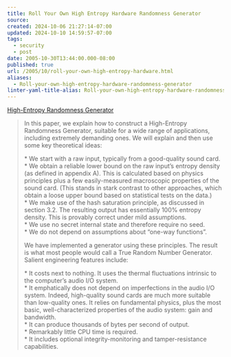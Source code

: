 ```yaml
---
title: Roll Your Own High Entropy Hardware Randomness Generator
source: 
created: 2024-10-06 21:27:14-07:00
updated: 2024-10-10 14:59:57-07:00
tags:
  - security
  - post
date: 2005-10-30T13:44:00.000-08:00
published: true
url: /2005/10/roll-your-own-high-entropy-hardware.html
aliases:
  - Roll-your-own-high-entropy-hardware-randomness-generator
linter-yaml-title-alias: Roll-your-own-high-entropy-hardware-randomness-generator
---
```



[High-Entropy Randomness Generator](http://www.av8n.com/turbid/paper/turbid.htm "High-Entropy Randomness Generator")  
  

>   
> In this paper, we explain how to construct a High-Entropy Randomness Generator, suitable for a wide range of applications, including extremely demanding ones. We will explain and then use some key theoretical ideas:  
>   
> \* We start with a raw input, typically from a good-quality sound card.  
> \* We obtain a reliable lower bound on the raw input’s entropy density (as defined in appendix A). This is calculated based on physics principles plus a few easily-measured macroscopic properties of the sound card. (This stands in stark contrast to other approaches, which obtain a loose upper bound based on statistical tests on the data.)  
> \* We make use of the hash saturation principle, as discussed in section 3.2. The resulting output has essentially 100% entropy density. This is provably correct under mild assumptions.  
> \* We use no secret internal state and therefore require no seed.  
> \* We do not depend on assumptions about “one-way functions”.  
>   
> We have implemented a generator using these principles. The result is what most people would call a True Random Number Generator. Salient engineering features include:  
>   
> \* It costs next to nothing. It uses the thermal fluctuations intrinsic to the computer’s audio I/O system.  
> \* It emphatically does not depend on imperfections in the audio I/O system. Indeed, high-quality sound cards are much more suitable than low-quality ones. It relies on fundamental physics, plus the most basic, well-characterized properties of the audio system: gain and bandwidth.  
> \* It can produce thousands of bytes per second of output.  
> \* Remarkably little CPU time is required.  
> \* It includes optional integrity-monitoring and tamper-resistance capabilities.